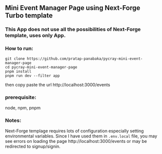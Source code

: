 ## Mini Event Manager Page using Next-Forge Turbo template

### This App does not use all the possibilities of Next-Forge template, uses only App.

### How to run:
```
git clone https://github.com/pratap-panabaka/pycray-mini-event-manager-page
cd pycray-mini-event-manager-page
pnpm install
pnpm run dev --filter app
```

then copy paste the url http://localhost:3000/events

### prerequisite:
node, npm, pnpm

### Notes:
Next-Forge templage requires lots of configuration especially setting environmental variables.
Since I have used them in `.env.local` file, you may see errors on loading the page http://localhost:3000/events or may be redirected to signup/signin.